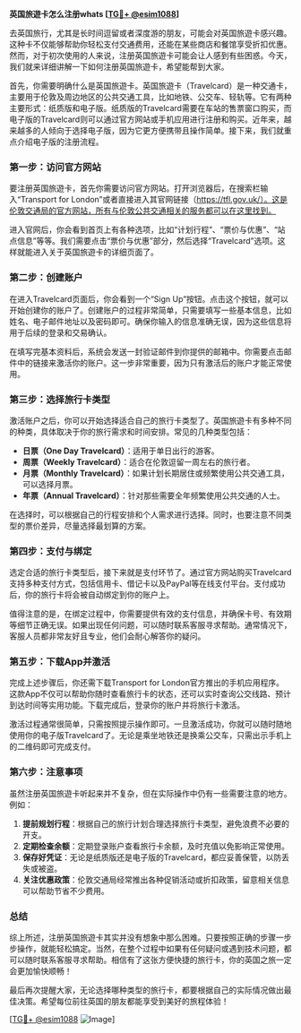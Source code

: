 **英国旅遊卡怎么注册whats [[TG💪+ @esim1088](https://t.me/s/esim1088)]**

去英国旅行，尤其是长时间逗留或者深度游的朋友，可能会对英国旅遊卡感兴趣。这种卡不仅能够帮助你轻松支付交通费用，还能在某些商店和餐馆享受折扣优惠。然而，对于初次使用的人来说，注册英国旅遊卡可能会让人感到有些困惑。今天，我们就来详细讲解一下如何注册英国旅遊卡，希望能帮到大家。

首先，你需要明确什么是英国旅遊卡。英国旅遊卡（Travelcard）是一种交通卡，主要用于伦敦及周边地区的公共交通工具，比如地铁、公交车、轻轨等。它有两种主要形式：纸质版和电子版。纸质版的Travelcard需要在车站的售票窗口购买，而电子版的Travelcard则可以通过官方网站或手机应用进行注册和购买。近年来，越来越多的人倾向于选择电子版，因为它更方便携带且操作简单。接下来，我们就重点介绍电子版的注册流程。

### **第一步：访问官方网站**

要注册英国旅遊卡，首先你需要访问官方网站。打开浏览器后，在搜索栏输入“Transport for London”或者直接进入其官网链接（https://tfl.gov.uk/）。这是伦敦交通局的官方网站，所有与伦敦公共交通相关的服务都可以在这里找到。

进入官网后，你会看到首页上有各种选项，比如“计划行程”、“票价与优惠”、“站点信息”等等。我们需要点击“票价与优惠”部分，然后选择“Travelcard”选项。这样就能进入关于英国旅遊卡的详细页面了。

### **第二步：创建账户**

在进入Travelcard页面后，你会看到一个“Sign Up”按钮。点击这个按钮，就可以开始创建你的账户了。创建账户的过程非常简单，只需要填写一些基本信息，比如姓名、电子邮件地址以及密码即可。确保你输入的信息准确无误，因为这些信息将用于后续的登录和交易确认。

在填写完基本资料后，系统会发送一封验证邮件到你提供的邮箱中。你需要点击邮件中的链接来激活你的账户。这一步非常重要，因为只有激活后的账户才能正常使用。

### **第三步：选择旅行卡类型**

激活账户之后，你可以开始选择适合自己的旅行卡类型了。英国旅遊卡有多种不同的种类，具体取决于你的旅行需求和时间安排。常见的几种类型包括：

- **日票（One Day Travelcard）**：适用于单日出行的游客。
- **周票（Weekly Travelcard）**：适合在伦敦逗留一周左右的旅行者。
- **月票（Monthly Travelcard）**：如果计划长期居住或频繁使用公共交通工具，可以选择月票。
- **年票（Annual Travelcard）**：针对那些需要全年频繁使用公共交通的人士。

在选择时，可以根据自己的行程安排和个人需求进行选择。同时，也要注意不同类型的票价差异，尽量选择最划算的方案。

### **第四步：支付与绑定**

选定合适的旅行卡类型后，接下来就是支付环节了。通过官方网站购买Travelcard支持多种支付方式，包括信用卡、借记卡以及PayPal等在线支付平台。支付成功后，你的旅行卡将会被自动绑定到你的账户上。

值得注意的是，在绑定过程中，你需要提供有效的支付信息，并确保卡号、有效期等细节正确无误。如果出现任何问题，可以随时联系客服寻求帮助。通常情况下，客服人员都非常友好且专业，他们会耐心解答你的疑问。

### **第五步：下载App并激活**

完成上述步骤后，你还需下载Transport for London官方推出的手机应用程序。这款App不仅可以帮助你随时查看旅行卡的状态，还可以实时查询公交线路、预计到达时间等实用功能。下载完成后，登录你的账户并将旅行卡激活。

激活过程通常很简单，只需按照提示操作即可。一旦激活成功，你就可以随时随地使用你的电子版Travelcard了。无论是乘坐地铁还是换乘公交车，只需出示手机上的二维码即可完成支付。

### **第六步：注意事项**

虽然注册英国旅遊卡听起来并不复杂，但在实际操作中仍有一些需要注意的地方。例如：

1. **提前规划行程**：根据自己的旅行计划合理选择旅行卡类型，避免浪费不必要的开支。
2. **定期检查余额**：定期登录账户查看旅行卡余额，及时充值以免影响正常使用。
3. **保存好凭证**：无论是纸质版还是电子版的Travelcard，都应妥善保管，以防丢失或被盗。
4. **关注优惠政策**：伦敦交通局经常推出各种促销活动或折扣政策，留意相关信息可以帮助节省不少费用。

### **总结**

综上所述，注册英国旅遊卡其实并没有想象中那么困难。只要按照正确的步骤一步步操作，就能轻松搞定。当然，在整个过程中如果有任何疑问或遇到技术问题，都可以随时联系客服寻求帮助。相信有了这张方便快捷的旅行卡，你的英国之旅一定会更加愉快顺畅！

最后再次提醒大家，无论选择哪种类型的旅行卡，都要根据自己的实际情况做出最佳决策。希望每位前往英国的朋友都能享受到美好的旅程体验！

[[TG💪+ @esim1088](https://t.me/s/esim1088) ![Image](https://i.postimg.cc/4NQfJmqS/Snipaste-2025-05-13-00-14-12.png)]
